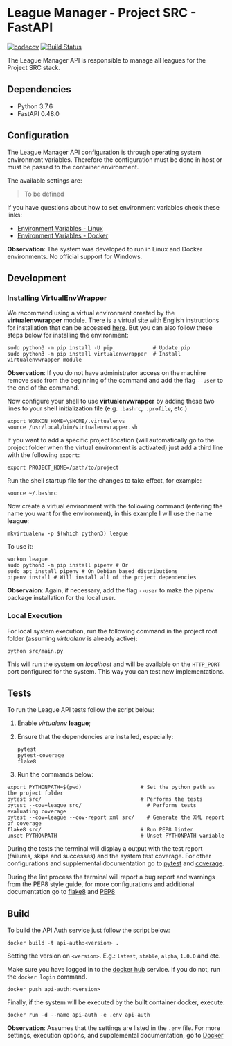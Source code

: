 # League Manager - Project SRC - FastAPI

[![codecov](https://codecov.io/gh/Project-SRC/league-manager/branch/develop/graph/badge.svg)](https://codecov.io/gh/Project-SRC/league-manager)
[![Build Status](https://travis-ci.com/Project-SRC/league-manager.svg?branch=develop)](https://travis-ci.com/Project-SRC/league-manager)

The League Manager API is responsible to manage all leagues for the Project SRC stack.

## Dependencies

- Python 3.7.6
- FastAPI 0.48.0

## Configuration

The League Manager API configuration is through operating system environment variables. Therefore the configuration must be done in host or must be passed to the container environment.

The available settings are:

> To be defined

If you have questions about how to set environment variables check these links:

- [Environment Variables - Linux](https://www.digitalocean.com/community/tutorials/how-to-read-and-set-environmental-and-shell-variables-on-a-linux-vps)
- [Environment Variables - Docker](https://serverascode.com/2014/05/29/environment-variables-with-docker.html)

**Observation**: The system was developed to run in Linux and Docker environments. No official support for Windows.

## Development

### Installing VirtualEnvWrapper

We recommend using a virtual environment created by the __virtualenvwrapper__ module. There is a virtual site with English instructions for installation that can be accessed [here](https://virtualenvwrapper.readthedocs.io/en/latest/install.html). But you can also follow these steps below for installing the environment:

```shell
sudo python3 -m pip install -U pip             # Update pip
sudo python3 -m pip install virtualenvwrapper  # Install virtualenvwrapper module
```

**Observation**: If you do not have administrator access on the machine remove `sudo` from the beginning of the command and add the flag `--user` to the end of the command.

Now configure your shell to use **virtualenvwrapper** by adding these two lines to your shell initialization file (e.g. `.bashrc`,` .profile`, etc.)

```shell
export WORKON_HOME=\$HOME/.virtualenvs
source /usr/local/bin/virtualenvwrapper.sh
```

If you want to add a specific project location (will automatically go to the project folder when the virtual environment is activated) just add a third line with the following `export`:

```shell
export PROJECT_HOME=/path/to/project
```

Run the shell startup file for the changes to take effect, for example:

```shell
source ~/.bashrc
```

Now create a virtual environment with the following command (entering the name you want for the environment), in this example I will use the name **league**:

```shell
mkvirtualenv -p $(which python3) league
```

To use it:

```shell
workon league
sudo python3 -m pip install pipenv # Or
sudo apt install pipenv # On Debian based distributions
pipenv install # Will install all of the project dependencies
```

**Observaion**: Again, if necessary, add the flag `--user` to make the pipenv package installation for the local user.

### Local Execution

For local system execution, run the following command in the project root folder (assuming _virtualenv_ is already active):

```shell
python src/main.py
```

This will run the system on _localhost_ and will be available on the `HTTP_PORT` port configured for the system. This way you can test new implementations.

## Tests

To run the League API tests follow the script below:

1.  Enable _virtualenv_ **league**;
2.  Ensure that the dependencies are installed, especially:

        pytest
        pytest-coverage
        flake8

3.  Run the commands below:

```shell
export PYTHONPATH=$(pwd)                   # Set the python path as the project folder
pytest src/                                # Performs the tests
pytest --cov=league src/                     # Performs tests evaluating coverage
pytest --cov=league --cov-report xml src/    # Generate the XML report of coverage
flake8 src/                                # Run PEP8 linter
unset PYTHONPATH                           # Unset PYTHONPATH variable
```

During the tests the terminal will display a output with the test report (failures, skips and successes) and the system test coverage. For other configurations and supplemental documentation go to [pytest](https://pytest.org/en/latest/) and [coverage](https://pytest-cov.readthedocs.io/en/latest/).

During the lint process the terminal will report a bug report and warnings from the PEP8 style guide, for more configurations and additional documentation go to [flake8](http://flake8.pycqa.org/en/latest/index.html#quickstart) and [PEP8](https://www.python.org/dev/peps/pep-0008/)

## Build

To build the API Auth service just follow the script below:

```shell
docker build -t api-auth:<version> .
```

Setting the version on `<version>`. E.g.: `latest`, `stable`, `alpha`, `1.0.0` and etc.

Make sure you have logged in to the [docker hub](https://hub.docker.com/) service. If you do not, run the `docker login` command.

```shell
docker push api-auth:<version>
```

Finally, if the system will be executed by the built container docker, execute:

```shell
docker run -d --name api-auth -e .env api-auth
```

**Observation**: Assumes that the settings are listed in the `.env` file. For more settings, execution options, and supplemental documentation, go to [Docker](https://docs.docker.com/)
